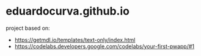 # eduardocurva.github.io


project based on: 

* https://getmdl.io/templates/text-only/index.html
* https://codelabs.developers.google.com/codelabs/your-first-pwapp/#1

